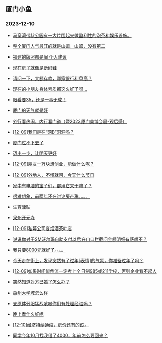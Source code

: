 ## 厦门小鱼 
### 2023-12-10

+ [马銮湾带状公园有一大片围起来做盈利性的泡茶和娱乐设施。](http://bbs.xmfish.com/read-htm-tid-18118213.html)

+ [整个厦门人气最旺的就是山姆，山姆，没有第二](http://bbs.xmfish.com/read-htm-tid-18118377.html)

+ [福建的牌照都是闽 个人建议](http://bbs.xmfish.com/read-htm-tid-18118276.html)

+ [现在房子就像是断码鞋](http://bbs.xmfish.com/read-htm-tid-18118271.html)

+ [请问一下，大额存款，哪家银行利息高？](http://bbs.xmfish.com/read-htm-tid-18118371.html)

+ [现在的小朋友身体素质都这么好了吗…](http://bbs.xmfish.com/read-htm-tid-18118248.html)

+ [眼看要35，还是一事无成！](http://bbs.xmfish.com/read-htm-tid-18118299.html)

+ [厦门的天气就是好](http://bbs.xmfish.com/read-htm-tid-18118124.html)

+ [外行看热闹，内行看门道（暨2023厦门美博会展-观后感）](http://bbs.xmfish.com/read-htm-tid-18118197.html)

+ [[12-09]我们是在“网B”洞洞吗？](http://bbs.xmfish.com/read-htm-tid-18118250.html)

+ [厦门过不下去了](http://bbs.xmfish.com/read-htm-tid-18118290.html)

+ [迈出一步，让明天更好](http://bbs.xmfish.com/read-htm-tid-18118119.html)

+ [[12-09]朋友一万块想创业，能做什么呢？](http://bbs.xmfish.com/read-htm-tid-18118442.html)

+ [[12-09]外地人，不懂就问，今天什么节日](http://bbs.xmfish.com/read-htm-tid-18118333.html)

+ [家中有电脑的宝子们，都用它来干嘛了？](http://bbs.xmfish.com/read-htm-tid-18118410.html)

+ [很难想象，前两年还在讨论房产税。。。。](http://bbs.xmfish.com/read-htm-tid-18118456.html)

+ [生育津贴](http://bbs.xmfish.com/read-htm-tid-18118337.html)

+ [泉州开元寺](http://bbs.xmfish.com/read-htm-tid-18118314.html)

+ [[12-09]私募公司变烟酒茶叶店](http://bbs.xmfish.com/read-htm-tid-18118388.html)

+ [说说你对于SM沃尔玛自助支付以后在门口拦截问金额明细有感想不？](http://bbs.xmfish.com/read-htm-tid-18118465.html)

+ [我只要8000元就好了。。。。](http://bbs.xmfish.com/read-htm-tid-18118486.html)

+ [今天走在街上，发现突然有了过年[表情]的气氛，你准备过年了吗？](http://bbs.xmfish.com/read-htm-tid-18118432.html)

+ [[12-09]如果时间能倒流一定考上全日制985或211学校，否则企业看不起人](http://bbs.xmfish.com/read-htm-tid-18118378.html)

+ [突然知道对方已婚了怎么办？](http://bbs.xmfish.com/read-htm-tid-18118567.html)

+ [禹州大学城怎么样](http://bbs.xmfish.com/read-htm-tid-18118533.html)

+ [支原体弱阳猛烈咳嗽你们有处理经验吗？](http://bbs.xmfish.com/read-htm-tid-18118501.html)

+ [晚上煮什么好呢](http://bbs.xmfish.com/read-htm-tid-18118418.html)

+ [[12-10]经济持续通缩，房价还有的跌。](http://bbs.xmfish.com/read-htm-tid-18118578.html)

+ [同学今年10月找我借了4000，年前怎么要回来？](http://bbs.xmfish.com/read-htm-tid-18118581.html)

